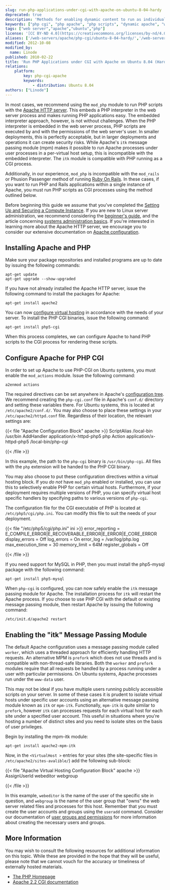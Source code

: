 ```yaml
---
slug: run-php-applications-under-cgi-with-apache-on-ubuntu-8-04-hardy
deprecated: true
description: 'Methods for enabling dynamic content to run as individual users with PHP on Ubuntu 8.04 (Hardy).'
keywords: ["php cgi", "php apache", "php scripts", "dynamic apache", "web applications"]
tags: ["web server","apache","ubuntu","php"]
license: '[CC BY-ND 4.0](https://creativecommons.org/licenses/by-nd/4.0)'
aliases: ['/web-servers/apache/php-cgi/ubuntu-8-04-hardy/','/web-servers/apache/run-php-applications-under-cgi-with-apache-on-ubuntu-8-04-hardy/','/websites/apache/run-php-applications-under-cgi-with-apache-on-ubuntu-8-04-hardy/']
modified: 2012-10-08
modified_by:
  name: Linode
published: 2010-02-22
title: 'Run PHP Applications under CGI with Apache on Ubuntu 8.04 (Hardy)'
relations:
    platform:
        key: php-cgi-apache
        keywords:
            - distribution: Ubuntu 8.04
authors: ["Linode"]
---
```




In most cases, we recommend using the `mod_php` module to run PHP scripts with the [Apache HTTP server](/docs/web-servers/apache/). This embeds a PHP interpreter in the web server process and makes running PHP applications easy. The embedded interpreter approach, however, is not without challenges. When the PHP interpreter is embedded in the web server process, PHP scripts are executed by and with the permissions of the web server's user. In smaller deployments, this is perfectly acceptable, but in larger deployments and operations it can create security risks. While Apache's `itk` message passing module (mpm) makes it possible to run Apache processes under user processes in a per-virtual host setup, this is incompatible with the embedded interpreter. The `itk` module is compatible with PHP running as a CGI process.

Additionally, in our experience, `mod_php` is incompatible with the `mod_rails` or Phusion Passenger method of running [Ruby On Rails](/docs/frameworks/). In these cases, if you want to run PHP and Rails applications within a single instance of Apache, you must run PHP scripts as CGI processes using the method outlined below.

Before beginning this guide we assume that you've completed the [Setting Up and Securing a Compute Instance](/docs/products/compute/compute-instances/guides/set-up-and-secure/). If you are new to Linux server administration, we recommend considering the [beginner's guide](/docs/products/compute/compute-instances/faqs/), and the article concerning [systems administration basics](/docs/guides/linux-system-administration-basics/). If you're interested in learning more about the Apache HTTP server, we encourage you to consider our extensive documentation on [Apache configuration](/docs/web-servers/apache/).

## Installing Apache and PHP

Make sure your package repositories and installed programs are up to date by issuing the following commands:

    apt-get update
    apt-get upgrade --show-upgraded

If you have not already installed the Apache HTTP server, issue the following command to install the packages for Apache:

    apt-get install apache2

You can now [configure virtual hosting](/docs/guides/apache-2-web-server-on-ubuntu-8-04-lts-hardy/#configure-apache-for-named-based-virtual-hosting) in accordance with the needs of your server. To install the PHP CGI binaries, issue the following command:

    apt-get install php5-cgi

When this process completes, we can configure Apache to hand PHP scripts to the CGI process for rendering these scripts.

## Configure Apache for PHP CGI

In order to set up Apache to use PHP-CGI on Ubuntu systems, you must enable the `mod_actions` module. Issue the following command:

    a2enmod actions

The required directives can be set anywhere in Apache's [configuration tree](/docs/guides/apache-configuration-basics/). We recommend creating the `php-cgi.conf` file in Apache's `conf.d/` directory and setting these variables there. For Ubuntu systems, this is located at `/etc/apache2/conf.d/`. You may also choose to place these settings in your `/etc/apache2/httpd.conf` file. Regardless of their location, the relevant settings are:

{{< file "Apache Configuration Block" apache >}}
ScriptAlias /local-bin /usr/bin
AddHandler application/x-httpd-php5 php
Action application/x-httpd-php5 /local-bin/php-cgi

{{< /file >}}


In this example, the path to the `php-cgi` binary is `/usr/bin/php-cgi`. All files with the `php` extension will be handed to the PHP CGI binary.

You may also choose to put these configuration directives within a virtual hosting block. If you *do not* have `mod_php` enabled or installed, you can use this to selectively enable PHP for certain virtual hosts. Furthermore, if your deployment requires multiple versions of PHP, you can specify virtual host specific handlers by specifying paths to various versions of `php-cgi`.

The configuration file for the CGI executable of PHP is located at `/etc/php5/cgi/php.ini`. You can modify this file to suit the needs of your deployment.

{{< file "/etc/php5/cgi/php.ini" ini >}}
error_reporting = E_COMPILE_ERROR|E_RECOVERABLE_ERROR|E_ERROR|E_CORE_ERROR
display_errors = Off
log_errors = On
error_log = /var/log/php.log
max_execution_time = 30
memory_limit = 64M
register_globals = Off

{{< /file >}}


If you need support for MySQL in PHP, then you must install the php5-mysql package with the following command:

    apt-get install php5-mysql

When `php-cgi` is configured, you can now safely enable the `itk` message passing module for Apache. The installation process for `itk` will restart the Apache process. If you choose to use PHP CGI with the default or existing message passing module, then restart Apache by issuing the following command:

    /etc/init.d/apache2 restart

## Enabling the "itk" Message Passing Module

The default Apache configuration uses a message passing module called `worker`, which uses a threaded approach for efficiently handling HTTP requests. An alternative MPM is `prefork` which does not use threads and is compatible with non-thread-safe libraries. Both the `worker` and `prefork` modules require that all requests be handled by a process running under a user with particular permissions. On Ubuntu systems, Apache processes run under the `www-data` user.

This may not be ideal if you have multiple users running publicly accessible scripts on your server. In some of these cases it is prudent to isolate virtual hosts under specific user accounts using an alternative message passing module known as `itk` or `mpm-itk`. Functionally, `mpm-itk` is quite similar to `prefork`, however `itk` can processes requests for each virtual host for each site under a specified user account. This useful in situations where you're hosting a number of distinct sites and you need to isolate sites on the basis of user privileges.

Begin by installing the mpm-itk module:

    apt-get install apache2-mpm-itk

Now, in the `<VirtualHost >` entries for your sites (the site-specific files in `/etc/apache2/sites-avalible/`) add the following sub-block:

{{< file "Apache Virtual Hosting Configuration Block" apache >}}
<IfModule mpm_itk_module>
   AssignUserId webeditor webgroup
</IfModule>

{{< /file >}}


In this example, `webeditor` is the name of the user of the specific site in question, and `webgroup` is the name of the user group that "owns" the web server related files and processes for this host. Remember that you must create the user accounts and groups using the `useradd` command. Consider our documentation of [user groups and permissions](/docs/guides/linux-users-and-groups/) for more information about creating the necessary users and groups.

## More Information

You may wish to consult the following resources for additional information on this topic. While these are provided in the hope that they will be useful, please note that we cannot vouch for the accuracy or timeliness of externally hosted materials.

- [The PHP Homepage](http://php.net/)
- [Apache 2.2 CGI documentation](http://httpd.apache.org/docs/2.2/howto/cgi.html)
